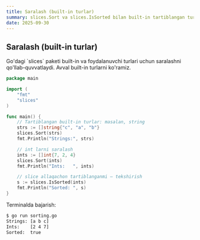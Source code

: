 ```yaml
---
title: Saralash (built-in turlar)
summary: slices.Sort va slices.IsSorted bilan built-in tartiblangan turlarni saralash.
date: 2025-09-30
---
```


## Saralash (built-in turlar)

<div class="my-md-content">
Go'dagi `slices` paketi built-in va foydalanuvchi turlari uchun saralashni qo'llab-quvvatlaydi. Avval built-in turlarni ko'ramiz.

```go
package main

import (
    "fmt"
    "slices"
)

func main() {
    // Tartiblangan built-in turlar: masalan, string
    strs := []string{"c", "a", "b"}
    slices.Sort(strs)
    fmt.Println("Strings:", strs)

    // int larni saralash
    ints := []int{7, 2, 4}
    slices.Sort(ints)
    fmt.Println("Ints:   ", ints)

    // slice allaqachon tartiblanganmi — tekshirish
    s := slices.IsSorted(ints)
    fmt.Println("Sorted: ", s)
}
```

Terminalda bajarish:
```bash
$ go run sorting.go
Strings: [a b c]
Ints:    [2 4 7]
Sorted:  true
```
</div>
